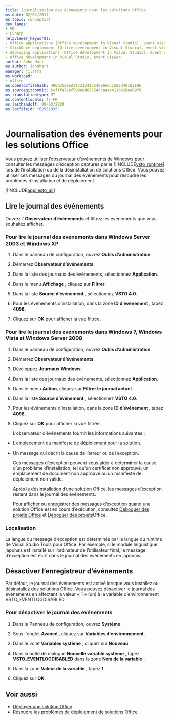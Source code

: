 ```yaml
---
title: Journalisation des événements pour les solutions Office
ms.date: 02/02/2017
ms.topic: conceptual
dev_langs:
- VB
- CSharp
helpviewer_keywords:
- Office applications [Office development in Visual Studio], event viewer
- ClickOnce deployment [Office development in Visual Studio], event viewer
- deploying applications [Office development in Visual Studio], event viewer
- Office development in Visual Studio, event viewer
author: John-Hart
ms.author: johnhart
manager: jillfra
ms.workload:
- office
ms.openlocfilehash: 480a355ee2af321341c54b90edcc582d49102186
ms.sourcegitcommit: 6cfffa72af599a9d667249caaaa411bb28ea69fd
ms.translationtype: MT
ms.contentlocale: fr-FR
ms.lasthandoff: 09/02/2020
ms.locfileid: "62951935"
---
```

# <a name="event-logging-for-office-solutions"></a>Journalisation des événements pour les solutions Office
  Vous pouvez utiliser l’observateur d’événements de Windows pour consulter les messages d’exception capturés par le [!INCLUDE[vsto_runtime](../vsto/includes/vsto-runtime-md.md)] lors de l’installation ou de la désinstallation de solutions Office. Vous pouvez utiliser ces messages du journal des événements pour résoudre les problèmes d’installation et de déploiement.

 [!INCLUDE[appliesto_all](../vsto/includes/appliesto-all-md.md)]

## <a name="read-the-event-log"></a>Lire le journal des événements
 Ouvrez l’ **Observateur d’événements** et filtrez les événements que vous souhaitez afficher.

### <a name="to-read-the-event-log-in-windows-server-2003-and-windows-xp"></a>Pour lire le journal des événements dans Windows Server 2003 et Windows XP

1. Dans le panneau de configuration, ouvrez **Outils d’administration**.

2. Démarrez **Observateur d’événements**.

3. Dans la liste des journaux des événements, sélectionnez **Application**.

4. Dans le menu **Affichage** , cliquez sur **Filtrer**.

5. Dans la liste **Source d’événement** , sélectionnez **VSTO 4.0**.

6. Pour les événements d’installation, dans la zone **ID d’événement** , tapez **4096**.

7. Cliquez sur **OK** pour afficher la vue filtrée.

### <a name="to-read-the-event-log-in-windows-7-windows-vista-and-windows-server-2008"></a>Pour lire le journal des événements dans Windows 7, Windows Vista et Windows Server 2008

1. Dans le panneau de configuration, ouvrez **Outils d’administration**.

2. Démarrez **Observateur d’événements**.

3. Développez **Journaux Windows**.

4. Dans la liste des journaux des événements, sélectionnez **Application**.

5. Dans le menu **Action**, cliquez sur **Filtrer le journal actuel**.

6. Dans la liste **Source d’événement** , sélectionnez **VSTO 4.0**.

7. Pour les événements d’installation, dans la zone **ID d’événement** , tapez **4096**.

8. Cliquez sur **OK** pour afficher la vue filtrée.

   L’observateur d’événements fournit les informations suivantes :

- L’emplacement du manifeste de déploiement pour la solution.

- Un message qui décrit la cause de l’erreur ou de l’exception.

  Ces messages d’exception peuvent vous aider à déterminer la cause d’un problème d’installation, tel qu’un certificat non approuvé, un emplacement de document non approuvé ou un manifeste de déploiement non valide.

  Après la désinstallation d’une solution Office, les messages d’exception restent dans le journal des événements.

  Pour afficher ou enregistrer des messages d’exception quand une solution Office est en cours d’exécution, consultez [Déboguer des projets Office](../vsto/debugging-office-projects.md) et [Déboguer des projets](../vsto/debugging-office-projects.md)Office.

### <a name="localization"></a>Localisation
 La langue du message d’exception est déterminée par la langue du runtime de Visual Studio Tools pour Office. Par exemple, si le module linguistique japonais est installé sur l’ordinateur de l’utilisateur final, le message d’exception est écrit dans le journal des événements en japonais.

## <a name="disable-the-event-logger"></a>Désactiver l’enregistreur d’événements
 Par défaut, le journal des événements est activé lorsque vous installez ou désinstallez des solutions Office. Vous pouvez désactiver le journal des événements en affectant la valeur « 1 » (un) à la variable d’environnement VSTO_EVENTLOGDISABLED.

### <a name="to-disable-the-event-log"></a>Pour désactiver le journal des événements

1. Dans le Panneau de configuration, ouvrez **Système**.

2. Sous l'onglet **Avancé** , cliquez sur **Variables d'environnement**.

3. Dans le volet **Variables système** , cliquez sur **Nouveau**.

4. Dans la boîte de dialogue **Nouvelle variable système** , tapez **VSTO_EVENTLOGDISABLED** dans la zone **Nom de la variable** .

5. Dans la zone **Valeur de la variable** , tapez **1**.

6. Cliquez sur **OK**.

## <a name="see-also"></a>Voir aussi
- [Déployer une solution Office](../vsto/deploying-an-office-solution.md)
- [Résoudre les problèmes de déploiement de solutions Office](../vsto/troubleshooting-office-solution-deployment.md)
